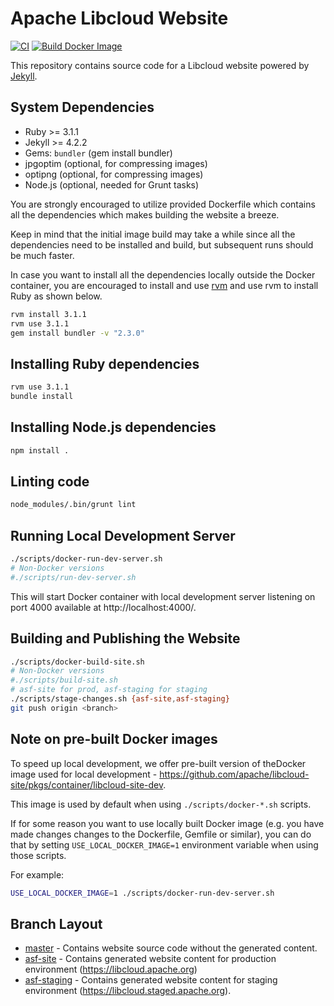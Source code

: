 # Apache Libcloud Website

[![CI](https://github.com/apache/libcloud-site/actions/workflows/main.yaml/badge.svg)](https://github.com/apache/libcloud-site/actions/workflows/main.yaml) [![Build Docker Image](https://github.com/apache/libcloud-site/actions/workflows/build_docker_image.yaml/badge.svg)](https://github.com/apache/libcloud-site/actions/workflows/build_docker_image.yaml)

This repository contains source code for a Libcloud website powered by
[Jekyll][1].

## System Dependencies

* Ruby >= 3.1.1
* Jekyll >= 4.2.2
* Gems: `bundler` (gem install bundler)
* jpgoptim (optional, for compressing images)
* optipng (optional, for compressing images)
* Node.js (optional, needed for Grunt tasks)

You are strongly encouraged to utilize provided Dockerfile which contains
all the dependencies which makes building the website a breeze.

Keep in mind that the initial image build may take a while since all the
dependencies need to be installed and build, but subsequent runs should be
much faster.

In case you want to install all the dependencies locally outside the Docker
container, you are encouraged to install and use [rvm](https://rvm.io/)
and use rvm to install Ruby as shown below.

```bash
rvm install 3.1.1
rvm use 3.1.1
gem install bundler -v "2.3.0"
```

## Installing Ruby dependencies

```bash
rvm use 3.1.1
bundle install
```

## Installing Node.js dependencies

```bash
npm install .
```

## Linting code

```bash
node_modules/.bin/grunt lint
```

## Running Local Development Server

```bash
./scripts/docker-run-dev-server.sh
# Non-Docker versions
#./scripts/run-dev-server.sh
```

This will start Docker container with local development server listening on port
4000 available at http://localhost:4000/.

## Building and Publishing the Website

```bash
./scripts/docker-build-site.sh
# Non-Docker versions
#./scripts/build-site.sh
# asf-site for prod, asf-staging for staging
./scripts/stage-changes.sh {asf-site,asf-staging}
git push origin <branch>
```

## Note on pre-built Docker images

To speed up local development, we offer pre-built version of theDocker image 
used for local development -
https://github.com/apache/libcloud-site/pkgs/container/libcloud-site-dev.

This image is used by default when using ``./scripts/docker-*.sh`` scripts.

If for some reason you want to use locally built Docker image (e.g. you have
made changes changes to the Dockerfile, Gemfile or similar), you can do that by
setting ``USE_LOCAL_DOCKER_IMAGE=1`` environment variable when using those scripts.

For example:

```bash
USE_LOCAL_DOCKER_IMAGE=1 ./scripts/docker-run-dev-server.sh
```

## Branch Layout

* [master](https://github.com/apache/libcloud-site/tree/master) - Contains website source code without the generated content.
* [asf-site](https://github.com/apache/libcloud-site/tree/asf-site) - Contains generated website content for production environment (https://libcloud.apache.org)
* [asf-staging](https://github.com/apache/libcloud-site/tree/asf-staging) - Contains generated website content for staging environment (https://libcloud.staged.apache.org).

[1]: http://jekyllrb.com/
[2]: https://github.com/Kami/kami.github.com
